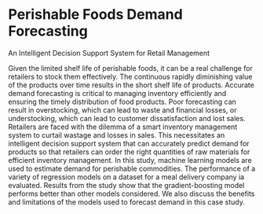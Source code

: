# Perishable Foods Demand Forecasting

An Intelligent Decision Support System for Retail Management

Given the limited shelf life of perishable foods, it can be a real challenge for retailers to stock them
effectively. The continuous rapidly diminishing value of the products over time results in the short shelf life of products.
Accurate demand forecasting is critical to managing inventory efficiently and ensuring the timely distribution of
food products. Poor forecasting can result in overstocking, which can lead to waste and financial losses,
or understocking, which can lead to customer dissatisfaction and lost sales. 
Retailers are faced with the dilemma of a smart inventory management system to curtail wastage and
losses in sales. This necessitates an intelligent decision support system that can accurately predict
demand for products so that retailers can order the right quantities of raw materials for efficient
inventory management. In this study, machine learning models are used to estimate demand
for perishable commodities. The performance of a variety of regression models on a dataset
for a meal delivery company ia evaluated. Results from the study show that the gradient-boosting model performs
better than other models considered. We also discuss the benefits and limitations of the models used
to forecast demand in this case study.
